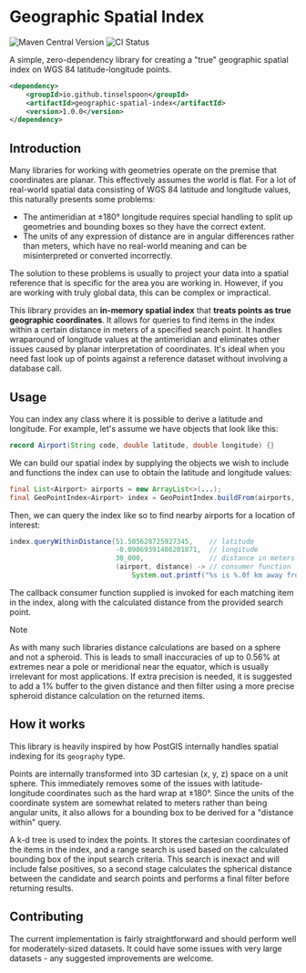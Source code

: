 # Geographic Spatial Index
![Maven Central Version](https://img.shields.io/maven-central/v/io.github.tinselspoon/geographic-spatial-index)
![CI Status](https://github.com/tinselspoon/geographic-spatial-index/actions/workflows/maven.yml/badge.svg)

A simple, zero-dependency library for creating a "true" geographic spatial index on WGS 84 latitude-longitude points.

```xml
<dependency>
    <groupId>io.github.tinselspoon</groupId>
    <artifactId>geographic-spatial-index</artifactId>
    <version>1.0.0</version>
</dependency>
```

## Introduction

Many libraries for working with geometries operate on the premise that coordinates are planar.
This effectively assumes the world is flat. For a lot of real-world spatial data consisting of WGS 84 latitude and
longitude values, this naturally presents some problems:

- The antimeridian at ±180° longitude requires special handling to split up geometries and bounding boxes so they have
  the correct extent.
- The units of any expression of distance are in angular differences rather than meters, which have no real-world
  meaning and can be misinterpreted or converted incorrectly.

The solution to these problems is usually to project your data into a spatial reference that is specific for the area
you are working in.
However, if you are working with truly global data, this can be complex or impractical.

This library provides an **in-memory spatial index** that **treats points as true geographic coordinates**.
It allows for queries to find items in the index within a certain distance in meters of a specified search point.
It handles wraparound of longitude values at the antimeridian and eliminates other issues caused by planar
interpretation of coordinates.
It's ideal when you need fast look up of points against a reference dataset without involving a database call.

## Usage

You can index any class where it is possible to derive a latitude and longitude.
For example, let's assume we have objects that look like this:

```java
record Airport(String code, double latitude, double longitude) {}
```

We can build our spatial index by supplying the objects we wish to include and functions the index can use to obtain the
latitude and longitude values:

```java
final List<Airport> airports = new ArrayList<>(...);
final GeoPointIndex<Airport> index = GeoPointIndex.buildFrom(airports, Airport::latitude, Airport::longitude);
```

Then, we can query the index like so to find nearby airports for a location of interest:

<!-- @formatter:off -->
```java
index.queryWithinDistance(51.505628725927345,    // latitude
                          -0.09869391486201871,  // longitude
                          30_000,                // distance in meters
                          (airport, distance) -> // consumer function
                              System.out.printf("%s is %.0f km away from you.%n", airport, distance / 1000));
```
<!-- @formatter:on -->

The callback consumer function supplied is invoked for each matching item in the index,
along with the calculated distance from the provided search point.

> [!NOTE]
> As with many such libraries distance calculations are based on a sphere and not a spheroid. This is leads to small
> inaccuracies of up to 0.56% at extremes near a pole or meridional near the equator, which is usually irrelevant for
> most applications. If extra precision is needed, it is suggested to add a 1% buffer to the given distance and then
> filter using a more precise spheroid distance calculation on the returned items.

## How it works

This library is heavily inspired by how PostGIS internally handles spatial indexing for its `geography` type.

Points are internally transformed into 3D cartesian (x, y, z) space on a unit sphere.
This immediately removes some of the issues with latitude-longitude coordinates such as the hard wrap at ±180°.
Since the units of the coordinate system are somewhat related to meters rather than being angular units,
it also allows for a bounding box to be derived for a "distance within" query.

A k-d tree is used to index the points. It stores the cartesian coordinates of the items in the index, and a range
search is used based on the calculated bounding box of the input search criteria. This search is inexact and will
include false positives, so a second stage calculates the spherical distance between the candidate and search points and
performs a final filter before returning results.

## Contributing

The current implementation is fairly straightforward and should perform well for moderately-sized datasets.
It could have some issues with very large datasets - any suggested improvements are welcome.
